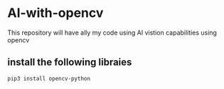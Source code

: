 # AI-with-opencv
This repository will have ally my code using AI vistion capabilities using opencv
## install the following libraies  
    pip3 install opencv-python

    

